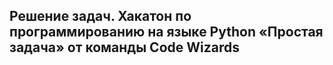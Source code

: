 ## Решение задач. Хакатон по программированию на языке Python «Простая задача» от команды Code Wizards
